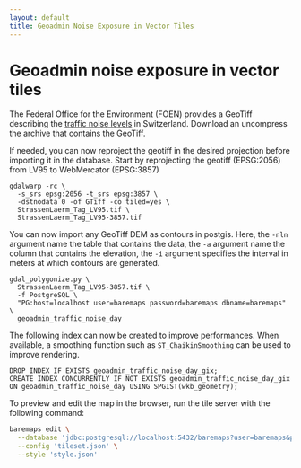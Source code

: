 ```yaml
---
layout: default
title: Geoadmin Noise Exposure in Vector Tiles
---
```


# Geoadmin noise exposure in vector tiles

The Federal Office for the Environment (FOEN) provides a GeoTiff describing the [traffic noise levels](https://www.bafu.admin.ch/bafu/de/home/zustand/daten/geodaten/laerm--geodaten.html) in Switzerland.
Download an uncompress the archive that contains the GeoTiff.

If needed, you can now reproject the geotiff in the desired projection before importing it in the database.
Start by reprojecting the geotiff (EPSG:2056) from LV95 to WebMercator (EPSG:3857)

```
gdalwarp -rc \
  -s_srs epsg:2056 -t_srs epsg:3857 \
  -dstnodata 0 -of GTiff -co tiled=yes \
  StrassenLaerm_Tag_LV95.tif \
  StrassenLaerm_Tag_LV95-3857.tif
```

You can now import any GeoTiff DEM as contours in postgis.
Here, the `-nln` argument name the table that contains the data,
the `-a` argument name the column that contains the elevation,
the `-i` argument specifies the interval in meters at which contours are generated.

```
gdal_polygonize.py \
  StrassenLaerm_Tag_LV95-3857.tif \
  -f PostgreSQL \
  "PG:host=localhost user=baremaps password=baremaps dbname=baremaps" \
  geoadmin_traffic_noise_day
```

The following index can now be created to improve performances.
When available, a smoothing function such as `ST_ChaikinSmoothing` can be used to improve rendering.

```postgresql
DROP INDEX IF EXISTS geoadmin_traffic_noise_day_gix;
CREATE INDEX CONCURRENTLY IF NOT EXISTS geoadmin_traffic_noise_day_gix ON geoadmin_traffic_noise_day USING SPGIST(wkb_geometry);
```

To preview and edit the map in the browser, run the tile server with the following command:

```bash
baremaps edit \
  --database 'jdbc:postgresql://localhost:5432/baremaps?user=baremaps&password=baremaps' \
  --config 'tileset.json' \
  --style 'style.json'
```
